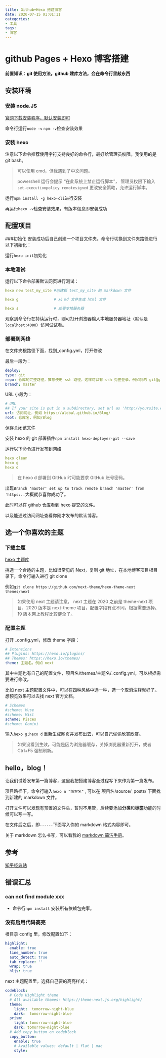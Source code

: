 ```yaml
---
title: Github+Hexo 搭建博客
date: 2020-07-15 01:01:11
categories: 
- 工具
tags:
- 博客
---
```


# github Pages + Hexo 博客搭建

**前置知识：git 使用方法，github 建库方法，会在命令行里敲东西**

##  安装环境
### 安装 node.JS
[官网下载安装程序，默认安装即可](https://nodejs.org/en/download/)

命令行运行``node -v`` ``npm -v``检查安装效果

### 安装 hexo
注意以下命令推荐使用字符支持良好的命令行，最好给管理员权限。我使用的是 git bash。

>可以使用 cmd，但我遇到了中文问题。
>
>powershell 运行会提示 “在此系统上禁止运行脚本”， 管理员权限下输入 `` set-executionpolicy remotesigned`` 更改安全策略，允许运行脚本。

运行``npm install -g hexo-cli``进行安装

再运行``hexo -v``检查安装效果，有版本信息即安装成功

##  配置项目

###初始化
安装成功后自己创建一个项目文件夹，命令行切换到文件夹路径进行以下初始化：

运行``hexo init``初始化

### 本地测试

运行以下命令部署默认网页进行测试：
```yml
hexo new test_my_site #创建新 test_my_site 的 markdown 文件

hexo g                # 从 md 文件生成 html 文件

hexo s                # 部署本地服务器
```
观察到命令行在持续运行时，则可打开浏览器输入本地服务器地址（默认是``localhost:4000``）访问试试看。

### 部署到网络
在文件夹根路径下面，找到_config.yml，打开修改

最后一段为：
```yml
deploy:
type: git
repo: 仓库的完整路径，推荐使用 ssh 路径，这样可以有 ssh 免密登录。例如我的 git@github.com:Alobal/HexoBackup.git
branch: master
```

URL 小段为：
```yml
# URL
## If your site is put in a subdirectory, set url as 'http://yoursite.com/child' and root as '/child/'
url: 访问网址，例如 https://alobal.github.io/Blog/
root: 仓库名，例如/Blog
```

保存关闭该文件

安装 hexo 的 git 部署插件```npm install hexo-deployer-git --save```

运行以下命令进行发布到网络
```yml
hexo clean
hexo g
hexo d
```
>在 hexo d 部署到 GitHub 时可能要求 GitHub 账号密码。

出现``Branch 'master' set up to track remote branch 'master' from 'https:..``大概就恭喜你成功了。

此时可以在 github 仓库看到 hexo 提交的文件。

以及能通过访问网址查看你刚才发布的默认博客。

## 选一个你喜欢的主题

### 下载主题

[hexo 主题库](https://hexo.io/themes/)

挑选一个合适的主题，比如很常见的 Next，复制 git 地址，在本地博客项目根目录下，命令行输入进行 git clone

例如``git clone https://github.com/next-theme/hexo-theme-next themes/next``

>如果使用 next 主题请注意， next 主题在 2020 之前是 theme-next 项目，2020 版本是 next-theme 项目，配置字段有点不同，根据需要选择。19 版本网上教程比较健全了。

### 配置主题

打开 _config.yml，修改 theme 字段：
```yml
# Extensions
## Plugins: https://hexo.io/plugins/
## Themes: https://hexo.io/themes/
theme: 主题名，例如 next
```

其中主题也有自己的配置文件，项目名/themes/主题名/_config.yml，可以根据需要进行修改。

比如 next 主题配置文件中，可以在四种风格中选一种，选一个取消注释就好了。想预览效果可以去找 next 官方文档。

```yml
# Schemes
#scheme: Muse
#scheme: Mist
scheme: Pisces
#scheme: Gemini
```

输入``hexo g;hexo d`` 重新生成网页并发布出去，可以自己偷偷欣赏欣赏。

>如果没看到生效，可能是因为浏览器缓存，关掉浏览器重新打开，或者 Ctrl+F5 强制刷新。

## hello，blog！
让我们试着发布第一篇博客，这里我把搭建博客全过程写下来作为第一篇发布。

项目路径下，命令行输入``hexo n "博客名"`` , 可以在 项目名/source/_posts/ 下面找到新建的 markdown 文件。

打开文件可以发现有预置的文件头，暂时不用管，后续要添加**分类**和**标签**功能的时候可以写一写。

在文件后之后，即``------``下面写入你的 markdown 格式内容即可。

关于 markdown 怎么书写，可以看我的 [markdown 简洁手册](https://alobal.github.io/Blog/2020/07/17/MarkDown%E7%AE%80%E6%B4%81%E6%89%8B%E5%86%8C/)。

## 参考
[知乎经典贴](https://zhuanlan.zhihu.com/p/26625249)

##  错误汇总
### can not find module xxx
- 命令行``npm install`` 安装所有依赖包完事。

### 没有启用代码高亮

根目录 config 里，修改配置如下：

```yml
highlight:
  enable: true
  line_number: true
  auto_detect: true
  tab_replace: ''
  wrap: true
  hljs: true
```
next 主题配置里，选择自己要的高亮样式：

```yml
codeblock:
  # Code Highlight theme
  # All available themes: https://theme-next.js.org/highlight/
  theme:
    light:  tomorrow-night-blue
    dark:  tomorrow-night-blue
  prism:
    light: tomorrow-night-blue
    dark: tomorrow-night-blue
  # Add copy button on codeblock
  copy_button:
    enable: true
    # Available values: default | flat | mac
    style:
```
